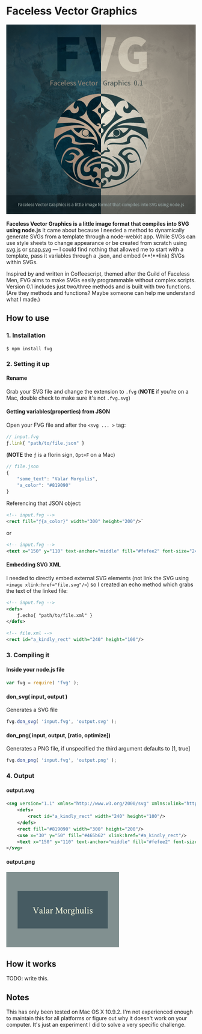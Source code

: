# Faceless Vector Graphics

![logo.png](examples/logo/logo.png)

**Faceless Vector Graphics is a little image format that compiles into SVG using node.js** It came about because I needed a method to dynamically generate SVGs from a template through a node-webkit app. While SVGs can use style sheets to change appearance or be created from scratch using [svg.js](http://svgjs.com/) or [snap.svg](http://snapsvg.io/) — I could find nothing that allowed me to start with a template, pass it variables through a .json, and embed (**!**link) SVGs within SVGs.

Inspired by and written in Coffeescript, themed after the Guild of Faceless Men, FVG aims to make SVGs easily programmable without complex scripts. Version 0.1 includes just two/three methods and is built with two functions. (Are they methods and functions? Maybe someone can help me understand what I made.)

## How to use

### 1. Installation

```
$ npm install fvg
```

### 2. Setting it up

#### Rename
Grab your SVG file and change the extension to `.fvg` (**NOTE** if you're on a Mac, double check to make sure it's not `.fvg.svg`)

#### Getting variables(properties) from JSON 
Open your FVG file and after the `<svg ... >` tag:

```javascript
// input.fvg
ƒ.link{ "path/to/file.json" }
```
(**NOTE** the `ƒ` is a florin sign, `Opt+F` on a Mac)

```javascript
// file.json
{
	"some_text": "Valar Morgulis",
	"a_color": "#819090"
}
```

Referencing that JSON object:

```xml
<!-- input.fvg -->
<rect fill="ƒ{a_color}" width="300" height="200"/>`
```
or
```xml
<!-- input.fvg -->
<text x="150" y="110" text-anchor="middle" fill="#fefee2" font-size="24">ƒ{some_text}</text>
```

#### Embedding SVG XML
I needed to directly embed external SVG elements (not link the SVG using `<image xlink:href="file.svg"/>`) so I created an echo method which grabs the text of the linked file:

```xml
<!-- input.fvg -->
<defs>
	ƒ.echo{ "path/to/file.xml" }
</defs>
```

```xml
<!-- file.xml -->
<rect id="a_kindly_rect" width="240" height="100"/>
```

### 3. Compiling it

#### Inside your node.js file 
```javascript
var fvg = require( 'fvg' );
```

#### don_svg( input, output )
Generates a SVG file
```javascript
fvg.don_svg( 'input.fvg', 'output.svg' );
```

#### don_png( input, output, [ratio, optimize])
Generates a PNG file, if unspecified the third argument defaults to [1, true]
```javascript
fvg.don_png( 'input.fvg', 'output.png' );
```

### 4. Output

#### output.svg
```xml
<svg version="1.1" xmlns="http://www.w3.org/2000/svg" xmlns:xlink="http://www.w3.org/1999/xlink" x="0px" y="0px" width="300px" height="200px" viewBox="0 0 300 200">
	<defs>
		<rect id="a_kindly_rect" width="240" height="100"/>
	</defs>
	<rect fill="#819090" width="300" height="200"/>
	<use x="30" y="50" fill="#465b62" xlink:href="#a_kindly_rect"/>
	<text x="150" y="110" text-anchor="middle" fill="#fefee2" font-size="24">Valar Morghulis</text>
</svg>
```

#### output.png
![output.png](examples/readme/output.png)

## How it works

TODO: write this.

## Notes

This has only been tested on Mac OS X 10.9.2. I'm not experienced enough to maintain this for all platforms or figure out why it doesn't work on your computer. It's just an experiment I did to solve a very specific challenge.
